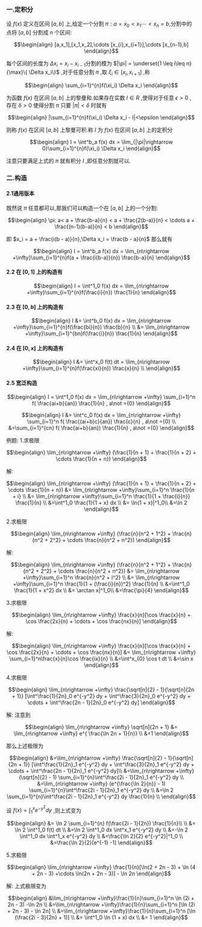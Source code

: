 ### 一.定积分
设 $f(x)$ 定义在区间 $[a,b]$ 上,给定一个分割 $\pi :a = x_0<x_1 \cdots <x_{n} = b$,分割中的点将 $[a,b]$ 分割成 $n$ 个区间:

$$\begin{align}
    [a,x_1],[x_1,x_2],\cdots [x_{i},x_{i+1}],\cdots [x_{n-1},b]
\end{align}$$

每个区间的长度为 $\Delta x_i = x_i - x_{i-1}$分割的模为 $|\pi| = \underset{1 \leq i\leq n}{\max}\{ \Delta x_i\}$ ,对于任意分割 $\pi$ ,取 $\xi_i \in [x_{i},x_{i+1}]$ ,称

$$\begin{align}
    \sum_{i=1}^{n}f(\xi_i) \Delta x_i
\end{align}$$

为函数 $f(x)$ 在区间 $[a,b]$ 上的黎曼和.如果存在实数 $I\in R$ ,使得对于任意 $\epsilon>0$ ,存在 $\delta >0$ 使得分割 $\pi$ 只要 $|\pi|<\delta$ 时就有

$$\begin{align}
    |\sum_{i=1}^{n}f(\xi_i) \Delta x_i - I|<\epsilon
\end{align}$$

则称 $f(x)$ 在区间 $[a,b]$ 上黎曼可积.称 $I$ 为 $f(x)$ 在区间 $[a,b]$ 上的定积分

$$\begin{align}
    I = \int^b_a f(x) dx = \lim_{|\pi|\rightarrow 0}\sum_{i=1}^{n}f(\xi_i) \Delta x_i
\end{align}$$

注意只要满足上式的 $\pi$ 就有积分 $I$ ,即任意分割就可以.

### 二.构造
#### 2.1通用版本
既然说 $\pi$ 任意都可以,那我们可以构造一个在 $[a,b]$ 上的一个分割:

$$\begin{align}
    \pi: a< a + \frac{b-a}{n} < a + \frac{2(b-a)}{n} < \cdots  a + \frac{(n-1)(b-a)}{n} < b
\end{align}$$

即 $x_i = a + \frac{i(b - a)}{n},\Delta x_i = \frac{b - a}{n}$ 那么就有

$$\begin{align}
    I = \int^b_a f(x) dx = \lim_{n\rightarrow +\infty}\sum_{i=1}^{n}f(a + \frac{i(b-a)}{n}) \frac{b-a}{n}
\end{align}$$

#### 2.2 在 $[0,1]$ 上的构造有

$$\begin{align}
    I = \int^1_0 f(x) dx = \lim_{n\rightarrow +\infty}\sum_{i=1}^{n}f(\frac{i}{n}) \frac{1}{n}
\end{align}$$

#### 2.3 在 $[0,b]$ 上的构造有

$$\begin{align}
    I &= \int^b_0 f(x) dx = \lim_{n\rightarrow +\infty}\sum_{i=1}^{n}f(\frac{bi}{n}) \frac{b}{n} \\
    &= \lim_{n\rightarrow +\infty}\sum_{i=1}^{bn}f(\frac{i}{n}) \frac{1}{n}
\end{align}$$

#### 2.4 在 $[0,x]$ 上的构造有

$$\begin{align}
    I &= \int^x_0 f(t) dt = \lim_{n\rightarrow +\infty}\sum_{i=1}^{n}f(\frac{xi}{n}) \frac{x}{n} \\
\end{align}$$

#### 2.5 宽泛构造

$$\begin{align}
    I = \int^1_0 f(x) dx = \lim_{n\rightarrow +\infty} \sum_{i=1}^n f( \frac{ai+b}{an}) \frac{1}{n} , a\not ={0}
\end{align}$$


$$\begin{align}
    I &= \int^c_0 f(x) dx = \lim_{n\rightarrow +\infty} \sum_{i=1}^n f( \frac{(ai+b)c}{an}) \frac{c}{n} , a\not ={0} \\
    &=\sum_{i=1}^{cn} f( \frac{ai+b}{an}) \frac{1}{n} , a\not ={0}
\end{align}$$

例题:
1.求极限

$$\begin{align}
    \lim_{n\rightarrow +\infty} (\frac{1}{n + 1} + \frac{1}{n + 2} + \cdots \frac{1}{n + n})
\end{align}$$

解:

$$\begin{align}
    \lim_{n\rightarrow +\infty} (\frac{1}{n + 1} + \frac{1}{n + 2} + \cdots \frac{1}{n + n}) &= \lim_{n\rightarrow +\infty}\sum_{i=1}^n \frac{1}{n + i} \\
    &=  \lim_{n\rightarrow +\infty}\sum_{i=1}^n \frac{1}{1 + \frac{i}{n}} \frac{1}{n} \\
    &=\int^1_0 \frac{1}{1 + x}  dx \\
    &= \ln(1 + x)|^1_0\\
    &=\ln 2
\end{align}$$


2.求极限

$$\begin{align}
    \lim_{n\rightarrow +\infty} (\frac{n}{n^2 + 1^2} + \frac{n}{n^2 + 2^2} + \cdots \frac{n}{n^2 + n^2})
\end{align}$$

解:

$$\begin{align}
    \lim_{n\rightarrow +\infty} (\frac{n}{n^2 + 1^2} + \frac{n}{n^2 + 2^2} + \cdots \frac{n}{n^2 + n^2}) &= \lim_{n\rightarrow +\infty}\sum_{i=1}^n \frac{n}{n^2 + i^2} \\
    &=  \lim_{n\rightarrow +\infty}\sum_{i=1}^n \frac{1}{1 + (\frac{i}{n})^2} \frac{1}{n} \\
    &=\int^1_0 \frac{1}{1 + x^2}  dx \\
    &= \arctan x|^1_0\\
    &=\frac{\pi}{4}
\end{align}$$

3.求极限

$$\begin{align}
    \lim_{n\rightarrow +\infty} \frac{x}{n}[\cos \frac{x}{n} + \cos \frac{2x}{n} + \cdots + \cos \frac{nx}{n}]
\end{align}$$

解:

$$\begin{align}
    \lim_{n\rightarrow +\infty} \frac{x}{n}[\cos \frac{x}{n} + \cos \frac{2x}{n} + \cdots + \cos \frac{nx}{n}] &= \lim_{n\rightarrow +\infty} \sum_{i=1}^n\frac{x}{n}\cos \frac{ix}{n} \\
    &=\int^x_{0} \cos t dt \\
    &=\sin x
\end{align}$$

4.求极限

$$\begin{align}
    \lim_{n\rightarrow +\infty} \frac{\sqrt[n]{2} - 1}{\sqrt[n]{2n + 1}} [\int^\frac{1}{2n}_0 e^{-y^2} dy  + \int^\frac{3}{2n}_0 e^{-y^2} dy + \cdots + \int^\frac{2n - 1}{2n}_0 e^{-y^2} dy]
\end{align}$$

解:
注意到

$$\begin{align}
    \lim_{n\rightarrow +\infty} \sqrt[n]{2n + 1} &= \lim_{n\rightarrow +\infty} e^{ \frac{\ln 2n + 1}{n}} \\
    &=1
\end{align}$$

那么上述极限为

$$\begin{align}
    &=\lim_{n\rightarrow +\infty} \frac{\sqrt[n]{2} - 1}{\sqrt[n]{2n + 1}} [\int^\frac{1}{2n}_1 e^{-y^2} dy  + \int^\frac{3}{2n}_1 e^{-y^2} dy + \cdots + \int^\frac{2n - 1}{2n}_1 e^{-y^2} dy]\\ 
    &=\lim_{n\rightarrow +\infty} (\sqrt[n]{2} - 1) \sum_{i=1}^{n}\int^\frac{2i - 1}{2n}_1 e^{-y^2} dy \\
    &=\lim_{n\rightarrow +\infty} (e^{\frac{\ln 2}{n}} - 1) \sum_{i=1}^{n}\int^\frac{2i - 1}{2n}_1 e^{-y^2} dy \\ 
    &=\ln 2 \sum_{i=1}^{n}\int^\frac{2i - 1}{2n}_1 e^{-y^2} dy \frac{1}{n} \\
\end{align}$$

设 $f(x) = \int^{x}_1 e^{-y^2} dy$ ,则上式变为

$$\begin{align}
    &= \ln 2 \sum_{i=1}^{n} f(\frac{2i - 1}{2n}) \frac{1}{n}\\ \\
    &= \ln 2 \int^1_0 f(t) dt \\
    &=\ln 2 \int^1_0 dx \int^x_1 e^{-y^2} dy \\
    &=-\ln 2 \int^1_0 dx \int^1_x e^{-y^2} dy \\
    &=\frac{\ln 2}{2} e^{-y^2}|^1_0 \\
    &=\frac{\ln 2}{2}[e^{-1} -1]
\end{align}$$


5.求极限

$$\begin{align}
    \lim_{n\rightarrow +\infty} \frac{1}{n}[\ln(2 + 2n - 3) + \ln (4 + 2n - 3) +\cdots \ln(2n + 2n - 3)] - \ln 2n 
\end{align}$$

解:
上式极限变为

$$\begin{align}
    &\lim_{n\rightarrow +\infty}\frac{1}{n}\sum_{i=1}^n  \ln (2i + 2n  - 3)  -\ln 2n \\
    &=\lim_{n\rightarrow +\infty}\frac{1}{n}\sum_{i=1}^n  [\ln (2i + 2n  - 3) - \ln 2n] \\
    &=\lim_{n\rightarrow +\infty}\frac{1}{n}\sum_{i=1}^n  [\ln (\frac{2i - 3}{2n} + 1)] \\
    &= \int^1_0 \ln (1 + x) dx \\
    &= 1
\end{align}$$

